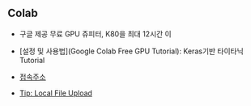 ## Colab

- 구글 제공 무료 GPU 쥬피터, K80을 최대 12시간 이

- [설정 및 사용법](Google Colab Free GPU Tutorial): Keras기반 타이타닉 Tutorial 

- [접속주소](https://colab.research.google.com)

- [Tip: Local File Upload](https://colab.research.google.com/notebook#fileId=/v2/external/notebooks/io.ipynb&scrollTo=vz-jH8T_Uk2c)